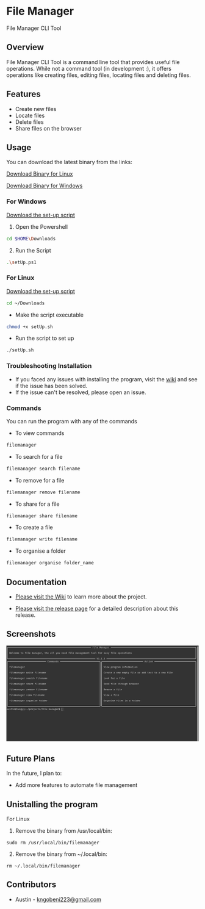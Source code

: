 # File Manager

File Manager CLI Tool

## Overview

File Manager CLI Tool is a command line tool that provides useful file operations. While not a command tool (in development :), it offers operations like creating files, editing files, locating files and deleting files.

## Features

- Create new files
- Locate files
- Delete files
- Share files on the browser

## Usage

You can download the latest binary from the links:

[Download Binary for Linux](https://github.com/aust21/file-manager/releases/download/v1.1.3/filemanager)

[Download Binary for Windows](https://github.com/aust21/file-manager/releases/download/v1.1.2-beta/filemanager.exe)

### For Windows

[Download the set-up script](scripts/windows/setUp.ps1)

1. Open the Powershell
```bash
cd $HOME\Downloads
```
2. Run the Script
```bash
.\setUp.ps1
```

### For Linux

[Download the set-up script](scripts/linux/setUp.sh)

```bash
cd ~/Downloads
```

- Make the script executable

```bash
chmod +x setUp.sh
```

- Run the script to set up

```bash
./setUp.sh
```

### Troubleshooting Installation
- If you faced any issues with installing the program, visit the [wiki](https://github.com/aust21/file-manager/wiki/installation#troubleshooting) and see if the issue has been solved.
- If the issue can't be resolved, please open an issue.

### Commands
You can run the program with any of the commands

- To view commands

```bash
filemanager
```

- To search for a file

```bash
filemanager search filename
```

- To remove for a file

```bash
filemanager remove filename
```

- To share for a file

```bash
filemanager share filename
```

- To create a file

```bash
filemanager write filename
```

- To organise a folder

```bash
filemanager organise folder_name
```

## Documentation
- [Please visit the Wiki](https://github.com/aust21/file-manager/wiki/File-Manager-Wiki) to learn more about the project.

- [Please visit the release page](https://github.com/aust21/file-manager/releases/tag/v1.1.3) for a detailed description about this release.

## Screenshots

![main](assets/readmeImages/Screenshot%20from%202024-09-01%2017-28-11.png)

## Future Plans

In the future, I plan to:

- Add more features to automate file management

## Unistalling the program
For Linux
1. Remove the binary from /usr/local/bin:
```
sudo rm /usr/local/bin/filemanager
```

2. Remove the binary from ~/.local/bin:
```
rm ~/.local/bin/filemanager
```

## Contributors

- Austin - kngobeni223@gmail.com
